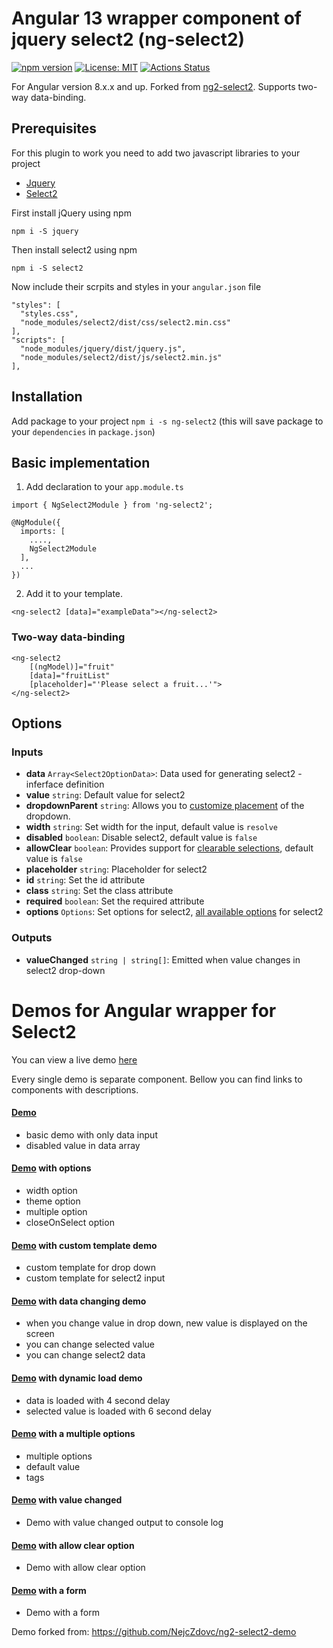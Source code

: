# Angular 13 wrapper component of jquery select2 (ng-select2)

[![npm version](https://badge.fury.io/js/ng-select2.svg)](https://badge.fury.io/js/ng-select2)  [![License: MIT](https://img.shields.io/badge/License-MIT-yellow.svg)](https://opensource.org/licenses/MIT) [![Actions Status](https://github.com/tealpartners/ng-select2/workflows/Node%20CI/badge.svg)](https://github.com/tealpartners/ng-select2/actions)

For Angular version 8.x.x and up. Forked from [ng2-select2](https://www.npmjs.com/package/ng2-select2). Supports two-way data-binding.

## Prerequisites

For this plugin to work you need to add two javascript libraries to your project
- [Jquery](https://jquery.com/download/)
- [Select2](https://select2.github.io/)

First install jQuery using npm

`npm i -S jquery`

Then install select2 using npm

`npm i -S select2`

Now include their scrpits and styles in your `angular.json` file
```
"styles": [
  "styles.css",
  "node_modules/select2/dist/css/select2.min.css"
],
"scripts": [
  "node_modules/jquery/dist/jquery.js",
  "node_modules/select2/dist/js/select2.min.js"
],
```

## Installation

Add package to your project `npm i -s ng-select2` (this will save package to your `dependencies` in `package.json`)


## Basic implementation

1) Add declaration to your `app.module.ts`
```
import { NgSelect2Module } from 'ng-select2';

@NgModule({
  imports: [
    ....,
    NgSelect2Module
  ],
  ...
})
```

2) Add it to your template.

```
<ng-select2 [data]="exampleData"></ng-select2>
```

### Two-way data-binding
```
<ng-select2 
	[(ngModel)]="fruit"
	[data]="fruitList"
	[placeholder]="'Please select a fruit...'">		
</ng-select2>
```


## Options

### Inputs
* **data** `Array<Select2OptionData>`: Data used for generating select2 - inferface definition
* **value** `string`: Default value for select2
* **dropdownParent** `string`: Allows you to [customize placement](https://select2.org/dropdown#dropdown-placement) of the dropdown.
* **width** `string`: Set width for the input, default value is `resolve`
* **disabled** `boolean`: Disable select2, default value is `false`
* **allowClear** `boolean`:  	Provides support for [clearable selections](https://select2.org/selections#clearable-selections), default value is `false`
* **placeholder** `string`: Placeholder for select2
* **id** `string`: Set the id attribute
* **class** `string`: Set the class attribute
* **required** `boolean`: Set the required attribute
* **options** `Options`: Set options for select2, [all available options](https://github.com/DefinitelyTyped/DefinitelyTyped/blob/4869992bc079b88280b9ff91213528904109e8ae/select2/index.d.ts#L40) for select2

### Outputs
* **valueChanged** `string | string[]`: Emitted when value changes in select2 drop-down

# Demos for Angular wrapper for Select2

You can view a live demo [here](https://tealpartners.github.io/ng-select2)

Every single demo is separate component. Bellow you can find links to components with descriptions.

#### [Demo](https://github.com/tealpartners/ng-select2/tree/master/src/app/demos/basic)
- basic demo with only data input
- disabled value in data array

#### [Demo](https://github.com/tealpartners/ng-select2/tree/master/src/app/demos/options) with options
- width option
- theme option
- multiple option
- closeOnSelect option

#### [Demo](https://github.com/tealpartners/ng-select2/tree/master/src/app/demos/template) with custom template demo
- custom template for drop down
- custom template for select2 input

#### [Demo](https://github.com/tealpartners/ng-select2/tree/master/src/app/demos/change) with data changing demo
- when you change value in drop down, new value is displayed on the screen
- you can change selected value
- you can change select2 data

#### [Demo](https://github.com/tealpartners/ng-select2/tree/master/src/app/demos/dynamic) with dynamic load demo
- data is loaded with 4 second delay
- selected value is loaded with 6 second delay

#### [Demo](https://github.com/tealpartners/ng-select2/tree/master/src/app/demos/multiple) with a multiple options
- multiple options
- default value
- tags

#### [Demo](https://github.com/tealpartners/ng-select2/tree/master/src/app/demos/value-changed) with value changed
- Demo with value changed output to console log


#### [Demo](https://github.com/tealpartners/ng-select2/tree/master/src/app/demos/allow-clear) with allow clear option
- Demo with allow clear option


#### [Demo](https://github.com/tealpartners/ng-select2/tree/master/src/app/demos/form) with a form
- Demo with a form

Demo forked from: https://github.com/NejcZdovc/ng2-select2-demo
